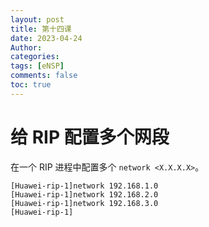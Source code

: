```yaml
---
layout: post
title: 第十四课
date: 2023-04-24
Author: 
categories: 
tags: [eNSP]
comments: false
toc: true
---
```


# 给 RIP 配置多个网段

在一个 RIP 进程中配置多个 `network <X.X.X.X>`。

```shell
[Huawei-rip-1]network 192.168.1.0
[Huawei-rip-1]network 192.168.2.0
[Huawei-rip-1]network 192.168.3.0
[Huawei-rip-1]
```
